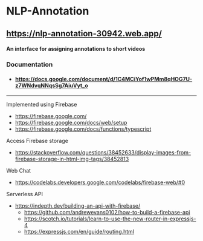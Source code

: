 # NLP-Annotation
## https://nlp-annotation-30942.web.app/

#### An interface for assigning annotations to short videos

### Documentation
- #### https://docs.google.com/document/d/1C4MCiYof1wPMm8qHOG7U-z7WNdvqNNqsSg7AiuVyt_o

---

Implemented using Firebase
- https://firebase.google.com/
- https://firebase.google.com/docs/web/setup
- https://firebase.google.com/docs/functions/typescript 

Access Firebase storage
- https://stackoverflow.com/questions/38452633/display-images-from-firebase-storage-in-html-img-tags/38452813

Web Chat
- https://codelabs.developers.google.com/codelabs/firebase-web/#0

Serverless API
- https://indepth.dev/building-an-api-with-firebase/
  - https://github.com/andrewevans0102/how-to-build-a-firebase-api
  - https://scotch.io/tutorials/learn-to-use-the-new-router-in-expressjs-4
  - https://expressjs.com/en/guide/routing.html